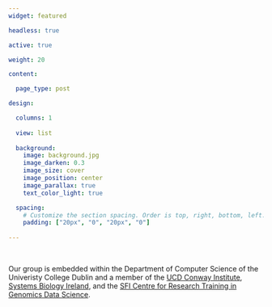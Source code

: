 ```yaml
---
widget: featured

headless: true

active: true

weight: 20

content:

  page_type: post

design:

  columns: 1
  
  view: list
  
  background:
    image: background.jpg
    image_darken: 0.3
    image_size: cover
    image_position: center
    image_parallax: true
    text_color_light: true

  spacing:
    # Customize the section spacing. Order is top, right, bottom, left.
    padding: ["20px", "0", "20px", "0"]
    
---
```


<br>


Our group is embedded within the Department of Computer Science of the Univeristy College Dublin and a member of the [UCD Conway Institute](https://www.ucd.ie/conway/), [Systems Biology Ireland](https://www.ucd.ie/sbi/), and the [SFI Centre for Research Training in Genomics Data Science](https://genomicsdatascience.ie).  


<br>
